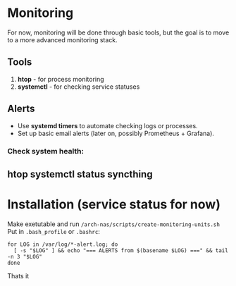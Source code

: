 # Monitoring

For now, monitoring will be done through basic tools, but the goal is to move to a more advanced monitoring stack.

## Tools
1. **htop** - for process monitoring
2. **systemctl** - for checking service statuses

## Alerts
- Use **systemd timers** to automate checking logs or processes.
- Set up basic email alerts (later on, possibly Prometheus + Grafana).

### Check system health:
htop
systemctl status syncthing
---
# Installation (service status for now)
Make exetutable and run `/arch-nas/scripts/create-monitoring-units.sh`
Put in `.bash_profile` or `.bashrc`:
```
for LOG in /var/log/*-alert.log; do
  [ -s "$LOG" ] && echo "=== ALERTS from $(basename $LOG) ===" && tail -n 3 "$LOG"
done
```
Thats it
